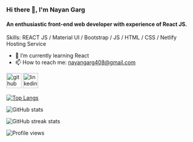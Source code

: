 ### Hi there 👋, I'm Nayan Garg
#### An enthusiastic front-end web developer with experience of React JS.

Skills: REACT JS / Material UI / Bootstrap / JS / HTML / CSS / Netlify Hosting Service

- 🌱 I’m currently learning React 
- 📫 How to reach me: nayangarg408@gmail.com 


[<img src='https://cdn.jsdelivr.net/npm/simple-icons@3.0.1/icons/github.svg' alt='github' height='40'>](https://github.com/Niks156)  [<img src='https://cdn.jsdelivr.net/npm/simple-icons@3.0.1/icons/linkedin.svg' alt='linkedin' height='40'>](https://www.linkedin.com/in/nayan-kumar-garg-b74471190/)  

<!-- <a href='https://github.com/pricing'><img src='https://raw.githubusercontent.com/acervenky/animated-github-badges/master/assets/pro.gif' width='40' height='40'></a>  -->

[![Top Langs](https://github-readme-stats.vercel.app/api/top-langs/?username=Niks156&theme=dark)](https://github.com/anuraghazra/github-readme-stats)

![GitHub stats](https://github-readme-stats.vercel.app/api?username=Niks156&show_icons=true&theme=dark)  

![GitHub streak stats](https://github-readme-streak-stats.herokuapp.com/?user=Niks156&theme=dark)  

![Profile views](https://gpvc.arturio.dev/Niks156)  
